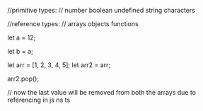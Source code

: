 //primitive types:
// number boolean undefined string characters

//reference types:
// arrays objects functions

let a = 12;

let b = a;

let arr = [1, 2, 3, 4, 5];
let arr2 = arr;

arr2.pop();

// now the last value will be removed from both the arrays due to referencing in js ns ts


